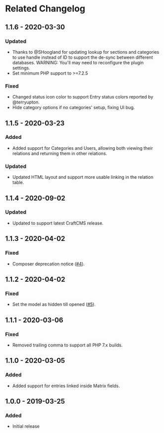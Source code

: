 # Related Changelog

## 1.1.6 - 2020-03-30

### Updated
- Thanks to @SHoogland for updating lookup for sections and categories to use handle instead of ID to support the de-sync between different databases. WARNING: You'll may need to reconfigure the plugin settings.
- Set minimum PHP support to >=7.2.5

### Fixed
- Changed status icon color to support Entry status colors reported by @terryupton.
- Hide category options if no categories' setup, fixing UI bug.

## 1.1.5 - 2020-03-23

### Added
- Added support for Categories and Users, allowing both viewing their relations and returning them in other relations.

### Updated
- Updated HTML layout and support more usable linking in the relation table.

## 1.1.4 - 2020-09-02
### Updated
- Updated to support latest CraftCMS release.

## 1.1.3 - 2020-04-02
### Fixed
- Composer deprecation notice ([#4](https://github.com/wrav/related/issues/4)).

## 1.1.2 - 2020-04-02
### Fixed
- Set the model as hidden till opened ([#5](https://github.com/wrav/related/issues/5)).

## 1.1.1 - 2020-03-06
### Fixed
- Removed trailing comma to support all PHP 7.x builds.

## 1.1.0 - 2020-03-05
### Added
- Added support for entries linked inside Matrix fields.

## 1.0.0 - 2019-03-25
### Added
- Initial release
